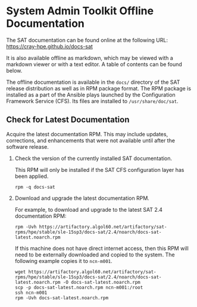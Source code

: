 # System Admin Toolkit Offline Documentation

The SAT documentation can be found online at the following URL:
https://cray-hpe.github.io/docs-sat

It is also available offline as markdown, which may be viewed with a markdown
viewer or with a text editor. A table of contents can be found below.

The offline documentation is available in the `docs/` directory of the SAT
release distribution as well as in RPM package format. The RPM package is
installed as a part of the Ansible plays launched by the Configuration
Framework Service (CFS). Its files are installed to `/usr/share/doc/sat`.

## Check for Latest Documentation

Acquire the latest documentation RPM. This may include updates, corrections,
and enhancements that were not available until after the software release.

1. Check the version of the currently installed SAT documentation.

   This RPM will only be installed if the SAT CFS configuration layer has been
   applied.

   ```
   rpm -q docs-sat
   ```

2. Download and upgrade the latest documentation RPM.

   For example, to download and upgrade to the latest SAT 2.4 documentation RPM:

   ```
   rpm -Uvh https://artifactory.algol60.net/artifactory/sat-rpms/hpe/stable/sle-15sp3/docs-sat/2.4/noarch/docs-sat-latest.noarch.rpm
   ```

   If this machine does not have direct internet access, then this RPM will
   need to be externally downloaded and copied to the system. The following
   example copies it to `ncn-m001`.

   ```
   wget https://artifactory.algol60.net/artifactory/sat-rpms/hpe/stable/sle-15sp3/docs-sat/2.4/noarch/docs-sat-latest.noarch.rpm -O docs-sat-latest.noarch.rpm
   scp -p docs-sat-latest.noarch.rpm ncn-m001:/root
   ssh ncn-m001
   rpm -Uvh docs-sat-latest.noarch.rpm
   ```
